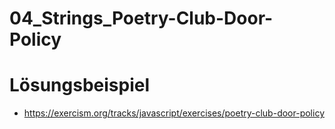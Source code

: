 # 04_Strings_Poetry-Club-Door-Policy

# Lösungsbeispiel

- https://exercism.org/tracks/javascript/exercises/poetry-club-door-policy
